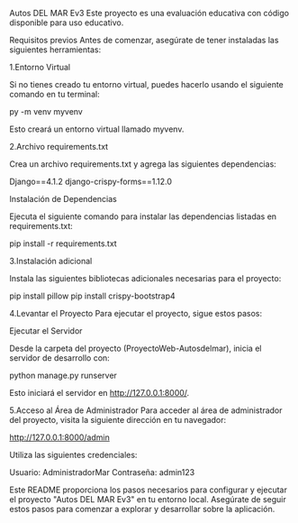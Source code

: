 Autos DEL MAR Ev3
Este proyecto es una evaluación educativa con código disponible para uso educativo.

Requisitos previos
Antes de comenzar, asegúrate de tener instaladas las siguientes herramientas:

1.Entorno Virtual

Si no tienes creado tu entorno virtual, puedes hacerlo usando el siguiente comando en tu terminal:


py -m venv myvenv

Esto creará un entorno virtual llamado myvenv.


2.Archivo requirements.txt

Crea un archivo requirements.txt y agrega las siguientes dependencias:

Django==4.1.2
django-crispy-forms==1.12.0

Instalación de Dependencias

Ejecuta el siguiente comando para instalar las dependencias listadas en requirements.txt:

pip install -r requirements.txt

3.Instalación adicional

Instala las siguientes bibliotecas adicionales necesarias para el proyecto:

pip install pillow
pip install crispy-bootstrap4



4.Levantar el Proyecto
Para ejecutar el proyecto, sigue estos pasos:

Ejecutar el Servidor

Desde la carpeta del proyecto (ProyectoWeb-Autosdelmar), inicia el servidor de desarrollo con:

python manage.py runserver

Esto iniciará el servidor en http://127.0.0.1:8000/.

5.Acceso al Área de Administrador
Para acceder al área de administrador del proyecto, visita la siguiente dirección en tu navegador:

http://127.0.0.1:8000/admin

Utiliza las siguientes credenciales:

Usuario: AdministradorMar
Contraseña: admin123


Este README proporciona los pasos necesarios para configurar y ejecutar el proyecto "Autos DEL MAR Ev3" en tu entorno local. Asegúrate de seguir estos pasos para comenzar a explorar y desarrollar sobre la aplicación.







